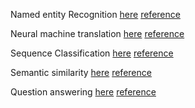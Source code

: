 Named entity Recognition [here](https://github.com/KumudaBG/CMPE-297-Special-Topics-Assignments/blob/main/Assignment3/Named_entity_recognition.ipynb)
[reference](https://www.depends-on-the-definition.com/named-entity-recognition-with-bert)


Neural machine translation [here](https://github.com/KumudaBG/CMPE-297-Special-Topics-Assignments/blob/main/Assignment3/Neural_machine_translation.ipynb)
[reference](https://github.com/huggingface/notebooks/blob/master/examples/translation-tf.ipynb)


Sequence Classification [here](https://github.com/KumudaBG/CMPE-297-Special-Topics-Assignments/blob/main/Assignment3/Sequence_Classification.ipynb)
[reference](https://huggingface.co/transformers/custom_datasets.html?highlight=imdb#seq-imdb)


Semantic similarity [here](https://github.com/KumudaBG/CMPE-297-Special-Topics-Assignments/blob/main/Assignment3/Semantic_similarity.ipynb)
[reference](https://colab.research.google.com/github/keras-team/keras-io/blob/master/examples/nlp/ipynb/semantic_similarity_with_bert.ipynb)


Question answering [here](https://github.com/KumudaBG/CMPE-297-Special-Topics-Assignments/blob/main/Assignment3/Question_answering.ipynb)
[reference](https://huggingface.co/transformers/custom_datasets.html?highlight=imdb#qa-squad)
